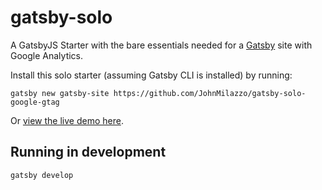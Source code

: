 # gatsby-solo

A GatsbyJS Starter with the bare essentials needed for a [Gatsby](https://www.gatsbyjs.org/) site with Google Analytics.

Install this solo starter (assuming Gatsby CLI is installed) by running:

```
gatsby new gatsby-site https://github.com/JohnMilazzo/gatsby-solo-google-gtag
```

Or [view the live demo here](https://gatsby-solo-google-gtag.netlify.com/).

## Running in development

`gatsby develop`
